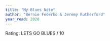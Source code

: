 ```yaml
---
title: "My Blues Note"
author: "Bernie Federko & Jeremy Rutherford"
year_read: 2020
---
```


Rating: LETS GO BLUES / 10

